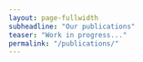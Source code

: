 ```yaml
---
layout: page-fullwidth
subheadline: "Our publications"
teaser: "Work in progress..."
permalink: "/publications/"
---
```

